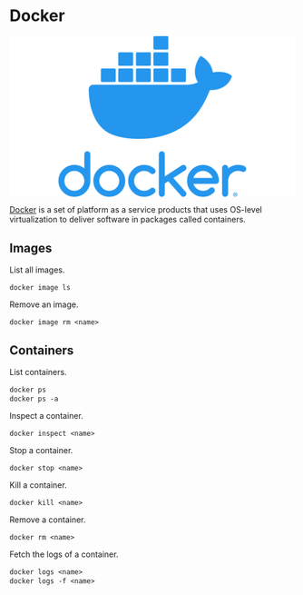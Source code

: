 # Docker

<p align="center"><img align="center" src="docker.png"></p>

[Docker](https://www.docker.com/) is a set of platform as a service products that uses OS-level virtualization to deliver software in packages called containers.

## Images

List all images.
```
docker image ls
```

Remove an image.
```
docker image rm <name>
```

## Containers

List containers.
```
docker ps
docker ps -a
```

Inspect a container.
```
docker inspect <name>
```

Stop a container.
```
docker stop <name>
```

Kill a container.
```
docker kill <name>
```

Remove a container.
```
docker rm <name>
```

Fetch the logs of a container.
```
docker logs <name>
docker logs -f <name>
```
